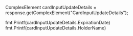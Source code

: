 ComplexElement cardInputUpdateDetails = response.getComplexElement("CardInputUpdateDetails");

fmt.Printf(cardInputUpdateDetails.ExpirationDate)
fmt.Printf(cardInputUpdateDetails.HolderName)
